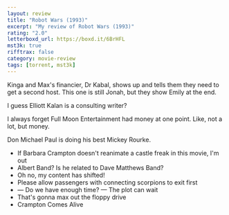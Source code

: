 ```yaml
---
layout: review
title: "Robot Wars (1993)"
excerpt: "My review of Robot Wars (1993)"
rating: "2.0"
letterboxd_url: https://boxd.it/6BrHFL
mst3k: true
rifftrax: false
category: movie-review
tags: [torrent, mst3k]
---
```


Kinga and Max's financier, Dr Kabal, shows up and tells them they need to get a second host. This one is still Jonah, but they show Emily at the end.

I guess Elliott Kalan is a consulting writer?

I always forget Full Moon Entertainment had money at one point. Like, not a lot, but money.

Don Michael Paul is doing his best Mickey Rourke.

- If Barbara Crampton doesn't reanimate a castle freak in this movie, I'm out
- Albert Band? Is he related to Dave Matthews Band?
- Oh no, my content has shifted!
- Please allow passengers with connecting scorpions to exit first
- — Do we have enough time? — The plot can wait
- That's gonna max out the floppy drive
- Crampton Comes Alive

